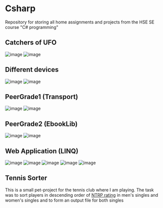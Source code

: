 # Csharp
Repository for storing all home assignments and projects from the HSE SE course "C# programming"
## Catchers of UFO
![image](https://github.com/VictorFBI/csharp/assets/124510561/7119fec1-3aa1-4c43-81bd-db0d0720d325)
![image](https://github.com/VictorFBI/csharp/assets/124510561/cc16d6df-0d22-4e10-a03b-e879f9fbe408)
## Different devices
![image](https://github.com/VictorFBI/csharp/assets/124510561/ea45613e-90f4-402f-a8ea-50980fd3069a)
![image](https://github.com/VictorFBI/csharp/assets/124510561/74346f36-dbad-4edc-8b2a-3ef3bdc42f49)
## PeerGrade1 (Transport)
![image](https://github.com/VictorFBI/csharp/assets/124510561/011b6d0f-5987-41f4-88e1-19db1a2bbab2)
![image](https://github.com/VictorFBI/csharp/assets/124510561/48f9b21b-2b23-4134-a93c-02e79bb9e4ec)
## PeerGrade2 (EbookLib)
![image](https://github.com/VictorFBI/csharp/assets/124510561/1343f38b-13ae-4f5f-aec1-de49e331e507)
![image](https://github.com/VictorFBI/csharp/assets/124510561/3bb4cc36-74de-46df-b8ea-ed135a7ac2e3)
## Web Application (LINQ)
![image](https://github.com/VictorFBI/csharp/assets/124510561/659d334d-68a4-4493-85ce-77ca96aefd30)
![image](https://github.com/VictorFBI/csharp/assets/124510561/f32b2c05-23bc-4df1-a661-f431d9709034)
![image](https://github.com/VictorFBI/csharp/assets/124510561/8f37a981-4f25-46db-abd2-56649f64bdcf)
![image](https://github.com/VictorFBI/csharp/assets/124510561/1fee6d17-d828-4ab1-bd9d-6ac5500e1f87)
![image](https://github.com/VictorFBI/csharp/assets/124510561/8401cfff-5305-4bdd-a4fd-92b64b5d5c3d)
## Tennis Sorter
This is a small pet-project for the tennis club where I am playing. The task was to sort players in descending order of [NTRP rating](https://play-tennis.ru/sportshkola/blog/rejting-ntrp/?ysclid=lni7qn9mn4714558439) in men's singles and women's singles and to form an output file for both singles
